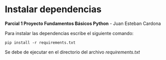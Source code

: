 # Instalar dependencias

**Parcial 1 Proyecto Fundamentos Básicos Python** - Juan Esteban Cardona

Para instalar las dependencias escribe el siguiente comando:

    pip install -r requirements.txt

Se debe de ejecutar en el directorio del archivo *requirements.txt*
